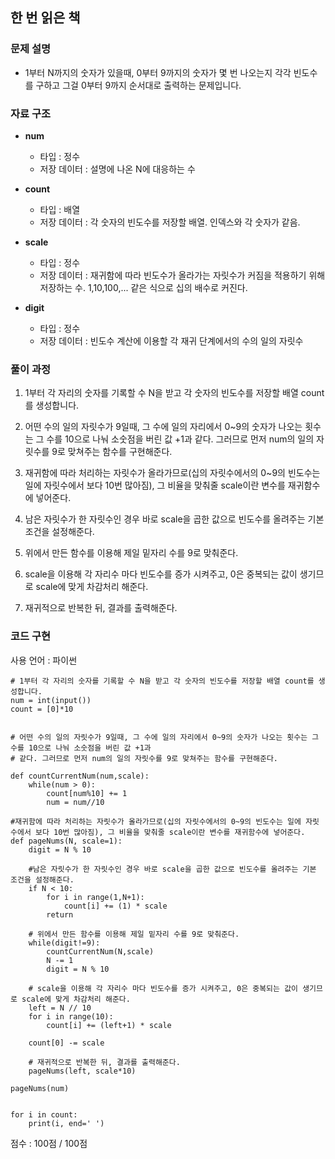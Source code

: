 ## 한 번 읽은 책


### 문제 설명

- 1부터 N까지의 숫자가 있을때, 0부터 9까지의 숫자가 몇 번 나오는지 각각 빈도수를 구하고 그걸 0부터 9까지 순서대로 출력하는 문제입니다.<br>

### 자료 구조

- **num**
    - 타입 : 정수 
    - 저장 데이터 : 설명에 나온 N에 대응하는 수<br>


- **count**
    - 타입 : 배열
    - 저장 데이터 : 각 숫자의 빈도수를 저장할 배열. 인덱스와 각 숫자가 같음.<br>

- **scale**
    - 타입 : 정수
    - 저장 데이터 : 재귀함에 따라 빈도수가 올라가는 자릿수가 커짐을 적용하기 위해 저장하는 수. 1,10,100,... 같은 식으로 십의 배수로 커진다.<br>

- **digit**
    - 타입 : 정수
    - 저장 데이터 : 빈도수 계산에 이용할 각 재귀 단계에서의 수의 일의 자릿수<br>



### 풀이 과정

1. 1부터 각 자리의 숫자를 기록할 수 N을 받고 각 숫자의 빈도수를 저장할 배열 count를 생성합니다.

2. 어떤 수의 일의 자릿수가 9일때, 그 수에 일의 자리에서 0~9의 숫자가 나오는 횟수는 그 수를 10으로 나눠 소숫점을 버린 값 +1과 같다. 그러므로 먼저 num의 일의 자릿수를 9로 맞쳐주는 함수를 구현해준다.

3. 재귀함에 따라 처리하는 자릿수가 올라가므로(십의 자릿수에서의 0~9의 빈도수는 일에 자릿수에서 보다 10번 많아짐), 그 비율을 맞춰줄 scale이란 변수를 재귀함수에 넣어준다.

4. 남은 자릿수가 한 자릿수인 경우 바로 scale을 곱한 값으로 빈도수를 올려주는 기본 조건을 설정해준다.

5. 위에서 만든 함수를 이용해 제일 밑자리 수를 9로 맞춰준다.

6. scale을 이용해 각 자리수 마다 빈도수를 증가 시켜주고, 0은 중복되는 값이 생기므로 scale에 맞게 차감처리 해준다.

7. 재귀적으로 반복한 뒤, 결과를 출력해준다.


### 코드 구현
사용 언어 : 파이썬 <br>

```
# 1부터 각 자리의 숫자를 기록할 수 N을 받고 각 숫자의 빈도수를 저장할 배열 count를 생성합니다.
num = int(input())
count = [0]*10


# 어떤 수의 일의 자릿수가 9일때, 그 수에 일의 자리에서 0~9의 숫자가 나오는 횟수는 그 수를 10으로 나눠 소숫점을 버린 값 +1과 
# 같다. 그러므로 먼저 num의 일의 자릿수를 9로 맞쳐주는 함수를 구현해준다.

def countCurrentNum(num,scale):
    while(num > 0):
        count[num%10] += 1
        num = num//10

#재귀함에 따라 처리하는 자릿수가 올라가므로(십의 자릿수에서의 0~9의 빈도수는 일에 자릿수에서 보다 10번 많아짐), 그 비율을 맞춰줄 scale이란 변수를 재귀함수에 넣어준다.
def pageNums(N, scale=1):
    digit = N % 10
    
    #남은 자릿수가 한 자릿수인 경우 바로 scale을 곱한 값으로 빈도수를 올려주는 기본 조건을 설정해준다.
    if N < 10:
        for i in range(1,N+1):
            count[i] += (1) * scale
        return 
    
    # 위에서 만든 함수를 이용해 제일 밑자리 수를 9로 맞춰준다.
    while(digit!=9):
        countCurrentNum(N,scale)
        N -= 1
        digit = N % 10
    
    # scale을 이용해 각 자리수 마다 빈도수를 증가 시켜주고, 0은 중복되는 값이 생기므로 scale에 맞게 차감처리 해준다.
    left = N // 10
    for i in range(10):
        count[i] += (left+1) * scale
    
    count[0] -= scale    
    
    # 재귀적으로 반복한 뒤, 결과를 출력해준다.
    pageNums(left, scale*10)
   
pageNums(num)


for i in count:
    print(i, end=' ')
```



점수 : 100점 / 100점<br>
